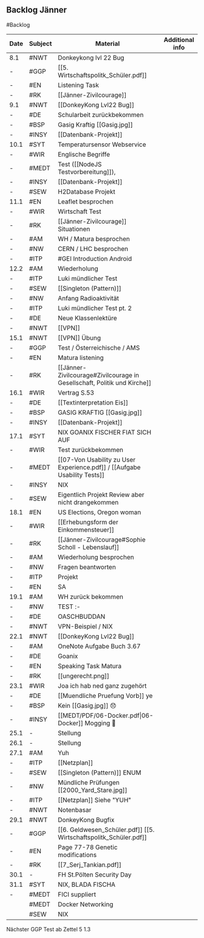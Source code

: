 ## Backlog Jänner
#Backlog

| Date | Subject | Material                                                                  | Additional info |
| ---- | ------- | ------------------------------------------------------------------------- | --------------- |
| 8.1  | #NWT    | Donkeykong lvl 22 Bug                                                     |                 |
| -    | #GGP    | [[5. Wirtschaftspolitk_Schüler.pdf]]                                      |                 |
| -    | #EN     | Listening Task                                                            |                 |
| -    | #RK     | [[Jänner-Zivilcourage]]                                                   |                 |
| 9.1  | #NWT    | [[DonkeyKong Lvl22 Bug]]                                                  |                 |
| -    | #DE     | Schularbeit zurückbekommen                                                |                 |
| -    | #BSP    | Gasig Kraftig [[Gasig.jpg]]                                               |                 |
| -    | #INSY   | [[Datenbank-Projekt]]                                                     |                 |
| 10.1 | #SYT    | Temperatursensor Webservice                                               |                 |
| -    | #WIR    | Englische Begriffe                                                        |                 |
| -    | #MEDT   | Test ([[NodeJS Testvorbereitung]]),                                       |                 |
| -    | #INSY   | [[Datenbank-Projekt]]                                                     |                 |
| -    | #SEW    | H2Database Projekt                                                        |                 |
| 11.1 | #EN     | Leaflet besprochen                                                        |                 |
| -    | #WIR    | Wirtschaft Test                                                           |                 |
| -    | #RK     | [[Jänner-Zivilcourage]] Situationen                                       |                 |
| -    | #AM     | WH / Matura besprochen                                                    |                 |
| -    | #NW     | CERN / LHC besprochen                                                     |                 |
| -    | #ITP    | #GEI Introduction Android                                                 |                 |
| 12.2 | #AM     | Wiederholung                                                              |                 |
| -    | #ITP    | Luki mündlicher Test                                                      |                 |
| -    | #SEW    | [[Singleton (Pattern)]]                                                   |                 |
| -    | #NW     | Anfang Radioaktivität                                                     |                 |
| -    | #ITP    | Luki mündlicher Test pt. 2                                                |                 |
| -    | #DE     | Neue Klassenlektüre                                                       |                 |
| -    | #NWT    | [[VPN]]                                                                   |                 |
| 15.1 | #NWT    | [[VPN]] Übung                                                             |                 |
| -    | #GGP    | Test / Österreichische / AMS                                              |                 |
| -    | #EN     | Matura listening                                                          |                 |
| -    | #RK     | [[Jänner-Zivilcourage#Zivilcourage in Gesellschaft, Politik und Kirche]]  |                 |
| 16.1 | #WIR    | Vertrag S.53                                                              |                 |
| -    | #DE     | [[Textinterpretation Eis]]                                                |                 |
| -    | #BSP    | GASIG KRAFTIG [[Gasig.jpg]]                                               |                 |
| -    | #INSY   | [[Datenbank-Projekt]]                                                     |                 |
| 17.1 | #SYT    | NIX GOANIX FISCHER FIAT SICH AUF                                          |                 |
| -    | #WIR    | Test zurückbekommen                                                       |                 |
| -    | #MEDT   | [[07-Von Usability zu User Experience.pdf]] / [[Aufgabe Usability Tests]] |                 |
| -    | #INSY   | NIX                                                                       |                 |
| -    | #SEW    | Eigentlich Projekt Review aber nicht drangekommen                         |                 |
| 18.1 | #EN     | US Elections, Oregon woman                                                |                 |
| -    | #WIR    | [[Erhebungsform der Einkommensteuer]]                                     |                 |
| -    | #RK     | [[Jänner-Zivilcourage#Sophie Scholl - Lebenslauf]]                        |                 |
| -    | #AM     | Wiederholung besprochen                                                   |                 |
| -    | #NW     | Fragen beantworten                                                        |                 |
| -    | #ITP    | Projekt                                                                   |                 |
| -    | #EN     | SA                                                                        |                 |
| 19.1 | #AM     | WH zurück bekommen                                                        |                 |
| -    | #NW     | TEST :-                                                                   |                 |
| -    | #DE     | OASCHBUDDAN                                                               |                 |
| -    | #NWT    | VPN-Beispiel / NIX                                                        |                 |
| 22.1 | #NWT    | [[DonkeyKong Lvl22 Bug]]                                                  |                 |
| -    | #AM     | OneNote Aufgabe Buch 3.67                                                 |                 |
| -    | #DE     | Goanix                                                                    |                 |
| -    | #EN     | Speaking Task Matura                                                      |                 |
| -    | #RK     | [[ungerecht.png]]                                                         |                 |
| 23.1 | #WIR    | Joa ich hab ned ganz zugehört                                             |                 |
| -    | #DE     | [[Muendliche Pruefung Vorb]] ye                                           |                 |
| -    | #BSP    | Kein [[Gasig.jpg]] 😞                                                     |                 |
| -    | #INSY   | [[MEDT/PDF/06-Docker.pdf\|06-Docker]] Mogging 🗿                          |                 |
| 25.1 | -       | Stellung                                                                  |                 |
| 26.1 | -       | Stellung                                                                  |                 |
| 27.1 | #AM     | Yuh                                                                       |                 |
| -    | #ITP    | [[Netzplan]]                                                              |                 |
| -    | #SEW    | [[Singleton (Pattern)]] ENUM                                              |                 |
| -    | #NW     | Mündliche Prüfungen [[2000_Yard_Stare.jpg]]                               |                 |
| -    | #ITP    | [[Netzplan]] Siehe "YUH"                                                  |                 |
| -    | #NWT    | Notenbasar                                                                |                 |
| 29.1 | #NWT    | DonkeyKong Bugfix                                                         |                 |
| -    | #GGP    | [[6. Geldwesen_Schüler.pdf]] [[5. Wirtschaftspolitk_Schüler.pdf]]         |                 |
| -    | #EN     | Page 77-78 Genetic modifications                                          |                 |
| -    | #RK     | [[7_Serj_Tankian.pdf]]                                                    |                 |
| 30.1 | -       | FH St.Pölten Security Day                                                 |                 |
| 31.1 | #SYT    | NIX, BLADA FISCHA                                                         |                 |
| -    | #MEDT   | FICI suppliert                                                            |                 |
|      | #MEDT   | Docker Networking                                                         |                 |
|      | #SEW         | NIX                                                                          |                 |

Nächster GGP Test ab
Zettel 5 1.3